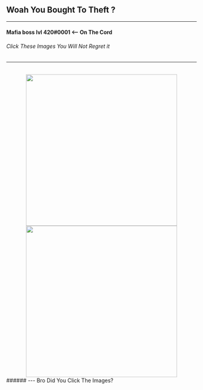 ## Woah You Bought To Theft ?

---
#### Mafia boss lvl 420#0001 <-- On The Cord


###### Click These Images You Will Not Regret it
---
######
<div align="center">
  <a href="https://youtu.be/6n3pFFPSlW4">
     <img src="https://github-readme-stats.vercel.app/api?username=Mafia-boss-lvl-420&show_icons=true&theme=vision-friendly-dark&hide=prs,stars,contribs"width="400"/>
  </a>
    <a href="https://youtu.be/dQw4w9WgXcQ">
    <img src="https://github-readme-stats.vercel.app/api/top-langs/?username=Mafia-boss-lvl-420&theme=vision-friendly-dark&layout=compact"width="400">
    </a>


  
</div>
######
---
Bro Did You Click The Images?